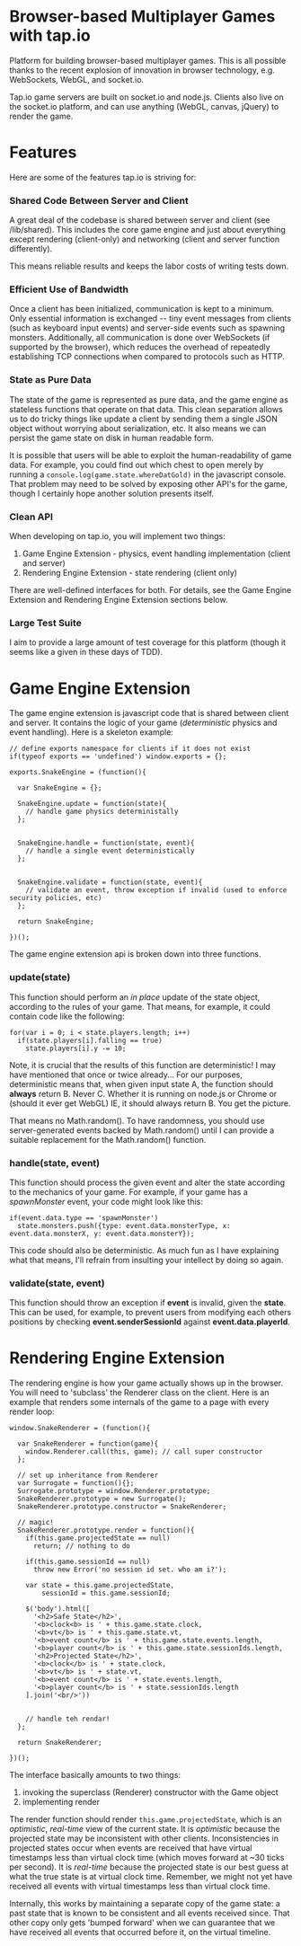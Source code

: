 Browser-based Multiplayer Games with tap.io
===========================================

Platform for building browser-based multiplayer games. This is all possible thanks to the recent 
explosion of innovation in browser technology, e.g. WebSockets, WebGL, and socket.io.

Tap.io game servers are built on socket.io and node.js. Clients also live on the socket.io platform, and
can use anything (WebGL, canvas, jQuery) to render the game.

Features
========

Here are some of the features tap.io is striving for:

### Shared Code Between Server and Client

A great deal of the codebase is shared between server and client (see /lib/shared). This 
includes the core game engine and just about everything except rendering (client-only) 
and networking (client and server function differently).

This means reliable results and keeps the labor costs of writing tests down.

### Efficient Use of Bandwidth

Once a client has been initialized, communication is kept to a minimum. Only essential information
is exchanged -- tiny event messages from clients (such as keyboard input events) and server-side events 
such as spawning monsters. Additionally, all communication is done over WebSockets (if supported 
by the browser), which reduces the overhead of repeatedly establishing TCP connections when compared
to protocols such as HTTP. 

### State as Pure Data

The state of the game is represented as pure data, and the game engine as stateless functions that
operate on that data. This clean separation allows us to do tricky things like update a client by
sending them a single JSON object without worrying about serialization, etc. It also means we can
persist the game state on disk in human readable form.

It is possible that users will be able to exploit the human-readability of game data. For example, you could
find out which chest to open merely by running a ```console.log(game.state.whereDatGold)``` in the javascript 
console. That problem may need to be solved by exposing other API's for the game, though I certainly hope
another solution presents itself.

### Clean API

When developing on tap.io, you will implement two things:

1. Game Engine Extension - physics, event handling implementation (client and server)
2. Rendering Engine Extension - state rendering (client only)

There are well-defined interfaces for both. For details, see the Game Engine Extension 
and Rendering Engine Extension sections below.

### Large Test Suite

I aim to provide a large amount of test coverage for this platform (though it seems like a given in these
days of TDD).

Game Engine Extension
=====================

The game engine extension is javascript code that is shared between client and server. It contains the logic
of your game (*deterministic* physics and event handling). Here is a skeleton example:

```
// define exports namespace for clients if it does not exist
if(typeof exports == 'undefined') window.exports = {};

exports.SnakeEngine = (function(){

  var SnakeEngine = {};

  SnakeEngine.update = function(state){ 
    // handle game physics deterministally
  };

  
  SnakeEngine.handle = function(state, event){ 
    // handle a single event deterministically
  };

  
  SnakeEngine.validate = function(state, event){ 
    // validate an event, throw exception if invalid (used to enforce security policies, etc)
  };

  return SnakeEngine;

})();
```

The game engine extension api is broken down into three functions.

### update(state)

This function should perform an *in place* update of the state object, according to the rules of your game. That
means, for example, it could contain code like the following:

```
for(var i = 0; i < state.players.length; i++)
  if(state.players[i].falling == true)
    state.players[i].y -= 10;
```

Note, it is crucial that the results of this function are deterministic! I may have mentioned that once or twice already...
For our purposes, deterministic means that, when given input state A, the function should **always** return B. Never C. 
Whether it is running on node.js or Chrome or (should it ever get WebGL) IE, it should always return B. You get the picture.

That means no Math.random(). To have randomness, you should use server-generated events backed by Math.random() until 
I can provide a suitable replacement for the Math.random() function.

### handle(state, event)

This function should process the given event and alter the state according to the mechanics of your game. For example,
if your game has a *spawnMonster* event, your code might look like this:

```
if(event.data.type == 'spawnMonster')
  state.monsters.push({type: event.data.monsterType, x: event.data.monsterX, y: event.data.monsterY});
```

This code should also be deterministic. As much fun as I have explaining what that means, I'll refrain from insulting your
intellect by doing so again.

### validate(state, event)

This function should throw an exception if **event** is invalid, given the **state**. This can be used, for example, to prevent users
from modifying each others positions by checking **event.senderSessionId** against **event.data.playerId**.

Rendering Engine Extension
==========================

The rendering engine is how your game actually shows up in the browser. You will need to 'subclass' the Renderer 
class on the client. Here is an example that renders some internals of the game to a page with every render loop:

```
window.SnakeRenderer = (function(){

  var SnakeRenderer = function(game){
    window.Renderer.call(this, game); // call super constructor
  };

  // set up inheritance from Renderer
  var Surrogate = function(){};
  Surrogate.prototype = window.Renderer.prototype;
  SnakeRenderer.prototype = new Surrogate();
  SnakeRenderer.prototype.constructor = SnakeRenderer;

  // magic!
  SnakeRenderer.prototype.render = function(){
    if(this.game.projectedState == null)
      return; // nothing to do

    if(this.game.sessionId == null)
      throw new Error('no session id set. who am i?');

    var state = this.game.projectedState,
        sessionId = this.game.sessionId;

    $('body').html([
      '<h2>Safe State</h2>',
      '<b>clock<b> is ' + this.game.state.clock,
      '<b>vt</b> is ' + this.game.state.vt,
      '<b>event count</b> is ' + this.game.state.events.length,
      '<b>player count</b> is ' + this.game.state.sessionIds.length,
      '<h2>Projected State</h2>',
      '<b>clock</b> is ' + state.clock,
      '<b>vt</b> is ' + state.vt,
      '<b>event count</b> is ' + state.events.length,
      '<b>player count</b> is ' + state.sessionIds.length
    ].join('<br/>'))


    // handle teh rendar!
  };

  return SnakeRenderer;
  
})();
```

The interface basically amounts to two things:

1. invoking the superclass (Renderer) constructor with the Game object
2. implementing render

The render function should render ```this.game.projectedState```, which is an
*optimistic*, *real-time* view of the current state. It is *optimistic* because the projected state
may be inconsistent with other clients. Inconsistencies in projected states occur when events are received that
have virtual timestamps less than virtual clock time (which moves forward at ~30 ticks per second). 
It is *real-time* because the projected state is our best guess at what the true state is at virtual clock time. Remember,
we might not yet have received all events with virtual timestamps less than virtual clock time.

Internally, this works by maintaining a separate copy of the game state: a past state that is known 
to be consistent and all events received since. That other copy only gets 'bumped forward' when
we can guarantee that we have received all events that occurred before it, on the virtual timeline.
